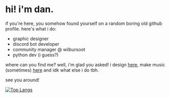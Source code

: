 # hi! i'm dan.

if you're here, you somehow found yourself on a random boring old github profile.
here's what i do:
 - graphic designer
 - discord bot developer
 - community manager @ wilbursoot
 - python dev (i guess?)
 
where can you find me? well, i'm glad you asked! i design [here](pixelflow.xyz), make music (sometimes) [here](https://open.spotify.com/artist/3HCdxPhQXMWHDZ0gY42rDW) and idk what else i do tbh.

see you around!


[![Top Langs](https://github-readme-stats.vercel.app/api/top-langs/?username=pixelflowxyz)](https://github.com/anuraghazra/github-readme-stats)
